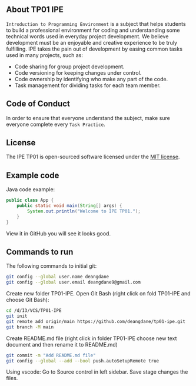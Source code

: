 ## About TP01 IPE
`Introduction to Programming Environment` is a subject that helps students to build a professional environment for coding and understanding some technical words used in everyday project development. We believe development must be an enjoyable and creative experience to be truly fulfilling. IPE takes the pain out of development by easing common tasks used in many projects, such as:
- Code sharing for group project development.
- Code versioning for keeping changes under control.
- Code ownership by identifying who make any part of the code.
- Task management for dividing tasks for each team member.
## Code of Conduct
In order to ensure that everyone understand the subject, make sure everyone
complete every `Task Practice`.
## License
The IPE TP01 is open-sourced software licensed under the [MIT
license](https://opensource.org/licenses/MIT).
## Example code
Java code example:
```Java
public class App {
    public static void main(String[] args) {
        System.out.println("Welcome to IPE TP01.");
    }
}
```
View it in GitHub you will see it looks good.

## Commands to run
The following commands to initial git:
```sh
git config --global user.name deangdane
git config --global user.email deangdane9@gmail.com
```
Create new folder TP01-IPE.
Open Git Bash 
(right click on fold TP01-IPE and choose Git Bash):
```sh
cd /d/I3/VCS/TP01-IPE
git init
git remote add origin/main https://github.com/deangdane/tp01-ipe.git
git branch -M main
```
Create README.md file
(right click in folder TP01-IPE choose new text document and then rename it to README.md)
```sh
git commit -m "Add README.md file"
git config --global --add --bool push.autoSetupRemote true
```
Using vscode:
Go to Source control in left sidebar.
Save stage changes the files.
